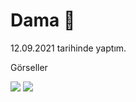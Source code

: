 # Dama 🎲

12.09.2021 tarihinde yaptım.

Görseller

<img src="https://user-images.githubusercontent.com/73544434/153750247-ce7fd254-6ad6-4adb-99cf-21c9d3539a1f.png" />

<img src="https://user-images.githubusercontent.com/73544434/153750248-21b9418d-169b-4482-813e-cf070499e24b.png" />
